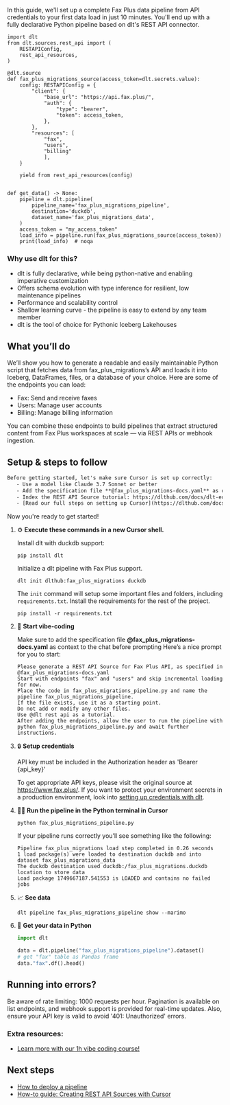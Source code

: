 In this guide, we'll set up a complete Fax Plus data pipeline from API credentials to your first data load in just 10 minutes. You'll end up with a fully declarative Python pipeline based on dlt's REST API connector.

```python-outcome
import dlt
from dlt.sources.rest_api import (
    RESTAPIConfig,
    rest_api_resources,
)

@dlt.source
def fax_plus_migrations_source(access_token=dlt.secrets.value):
    config: RESTAPIConfig = {
        "client": {
            "base_url": "https://api.fax.plus/",
            "auth": {
                "type": "bearer",
                "token": access_token,
            },
        },
        "resources": [
            "fax",
            "users",
            "billing"
            ],
    }

    yield from rest_api_resources(config)


def get_data() -> None:
    pipeline = dlt.pipeline(
        pipeline_name='fax_plus_migrations_pipeline',
        destination='duckdb',
        dataset_name='fax_plus_migrations_data', 
    )
    access_token = "my_access_token"
    load_info = pipeline.run(fax_plus_migrations_source(access_token))
    print(load_info)  # noqa
```

### Why use dlt for this?

- dlt is fully declarative, while being python-native and enabling imperative customization
- Offers schema evolution with type inference for resilient, low maintenance pipelines
- Performance and scalability control
- Shallow learning curve - the pipeline is easy to extend by any team member
- dlt is the tool of choice for Pythonic Iceberg Lakehouses

## What you’ll do

We’ll show you how to generate a readable and easily maintainable Python script that fetches data from fax_plus_migrations’s API and loads it into Iceberg, DataFrames, files, or a database of your choice. Here are some of the endpoints you can load:

- Fax: Send and receive faxes
- Users: Manage user accounts
- Billing: Manage billing information

You can combine these endpoints to build pipelines that extract structured content from Fax Plus workspaces at scale — via REST APIs or webhook ingestion.

## Setup & steps to follow

```default
Before getting started, let's make sure Cursor is set up correctly:
   - Use a model like Claude 3.7 Sonnet or better
   - Add the specification file **@fax_plus_migrations-docs.yaml** as context
   - Index the REST API Source tutorial: https://dlthub.com/docs/dlt-ecosystem/verified-sources/rest_api/ and add it to context as **@dlt rest api**
   - [Read our full steps on setting up Cursor](https://dlthub.com/docs/dlt-ecosystem/llm-tooling/cursor-restapi#23-configuring-cursor-with-documentation)
```

Now you're ready to get started! 

1. ⚙️ **Execute these commands in a new Cursor shell.**
    
    Install dlt with duckdb support:
    ```shell
    pip install dlt
    ```

    Initialize a dlt pipeline with Fax Plus support.
    ```shell
    dlt init dlthub:fax_plus_migrations duckdb
    ```

    The `init` command will setup some important files and folders, including `requirements.txt`. Install the requirements for the rest of the project.
    ```shell
    pip install -r requirements.txt
    ```
    
2. 🤠 **Start vibe-coding**
    
    Make sure to add the specification file **@fax_plus_migrations-docs.yaml** as context to the chat before prompting
    Here’s a nice prompt for you to start: 
    
    ```prompt
    Please generate a REST API Source for Fax Plus API, as specified in @fax_plus_migrations-docs.yaml 
    Start with endpoints "fax" and "users" and skip incremental loading for now. 
    Place the code in fax_plus_migrations_pipeline.py and name the pipeline fax_plus_migrations_pipeline. 
    If the file exists, use it as a starting point. 
    Do not add or modify any other files. 
    Use @dlt rest api as a tutorial. 
    After adding the endpoints, allow the user to run the pipeline with python fax_plus_migrations_pipeline.py and await further instructions.
    ```

    
3. 🔒 **Setup credentials** 
    
    API key must be included in the Authorization header as 'Bearer {api_key}'
    
    To get appropriate API keys, please visit the original source at https://www.fax.plus/.
    If you want to protect your environment secrets in a production environment, look into [setting up credentials with dlt](https://dlthub.com/docs/walkthroughs/add_credentials).
    
4. 🏃‍♀️ **Run the pipeline in the Python terminal in Cursor**
    
    ```shell
    python fax_plus_migrations_pipeline.py
    ```
    
    If your pipeline runs correctly you’ll see something like the following:
    
    ```shell
    Pipeline fax_plus_migrations load step completed in 0.26 seconds
    1 load package(s) were loaded to destination duckdb and into dataset fax_plus_migrations_data
    The duckdb destination used duckdb:/fax_plus_migrations.duckdb location to store data
    Load package 1749667187.541553 is LOADED and contains no failed jobs
    ```
    
5. 📈 **See data**
    
    ```shell
    dlt pipeline fax_plus_migrations_pipeline show --marimo
    ```
    
6. 🐍 **Get your data in Python**
    
    ```python
    import dlt

   data = dlt.pipeline("fax_plus_migrations_pipeline").dataset()
   # get "fax" table as Pandas frame
   data."fax".df().head()
    ```

## Running into errors?

Be aware of rate limiting: 1000 requests per hour. Pagination is available on list endpoints, and webhook support is provided for real-time updates. Also, ensure your API key is valid to avoid '401: Unauthorized' errors.

### Extra resources:

- [Learn more with our 1h vibe coding course!](https://www.youtube.com/watch?v=GGid70rnJuM)

## Next steps

- [How to deploy a pipeline](https://dlthub.com/docs/walkthroughs/deploy-a-pipeline)
- [How-to guide: Creating REST API Sources with Cursor](https://dlthub.com/docs/dlt-ecosystem/llm-tooling/cursor-restapi)